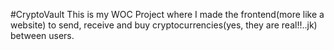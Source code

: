 #CryptoVault
This is my WOC Project where I made the frontend(more like a website) to send, receive and buy cryptocurrencies(yes, they are real!!..jk) between users.
